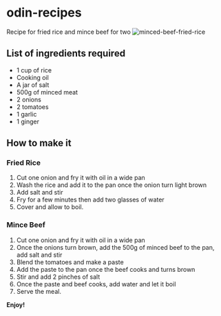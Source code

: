 # odin-recipes

Recipe for fried rice and mince beef for two
![minced-beef-fried-rice](https://www.kitchensanctuary.com/wp-content/uploads/2022/09/Mince-Beef-Fried-Rice-tall3-16-1.jpg)

## List of ingredients required
* 1 cup of rice
* Cooking oil
* A jar of salt
* 500g of minced meat
* 2 onions
* 2 tomatoes
* 1 garlic
* 1 ginger
 
 ## How to make it
 ### Fried Rice
1. Cut one onion and fry it with oil in a wide pan
2. Wash the rice and add it to the pan once the onion turn light brown
3. Add salt and stir
4. Fry for a few minutes then add two glasses of water
5. Cover and allow to boil.

### Mince Beef
1. Cut one onion and fry it with oil in a wide pan
2. Once the onions turn brown, add the 500g of minced beef to the pan, add salt and stir
2. Blend the tomatoes and make a paste
3. Add the paste to the pan once the beef cooks and turns brown
4. Stir and add 2 pinches of salt
5. Once the paste and beef cooks, add water and let it boil
6. Serve the meal.

**Enjoy!**
